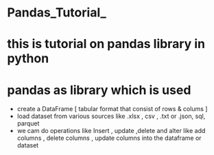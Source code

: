 # Pandas_Tutorial_

# this is tutorial on pandas library in python 
# pandas as library which is used 
- create a DataFrame [ tabular format that consist of rows & colums ]
- load dataset from various sources like .xlsx , csv , .txt or .json, sql, parquet
- we cam do operations like Insert , update ,delete and  alter like add columns , delete columns , update columns into the dataframe or dataset 
